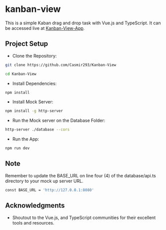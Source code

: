 # kanban-view

This is a simple Kaban drag and drop task with Vue.js and TypeScript. It can be accessed live at [Kanban-View-App](https://kanban-view-eta.vercel.app/).

## Project Setup

- Clone the Repository:

```sh
git clone https://github.com/Casmir293/Kanban-View
```

```sh
cd Kanban-View
```

- Install Dependencies:

```sh
npm install
```

- Install Mock Server:

```sh
npm install -g http-server
```

- Run the Mock server on the Database Folder:

```sh
http-server ./database --cors
```

- Run the App:

```sh
npm run dev
```

## Note

Remember to update the BASE_URL on line four (4) of the database/api.ts directory to your mock up server URL.

```sh
const BASE_URL = 'http://127.0.0.1:8080'
```

## Acknowledgments

- Shoutout to the Vue.js, and TypeScript communities for their excellent tools and resources.